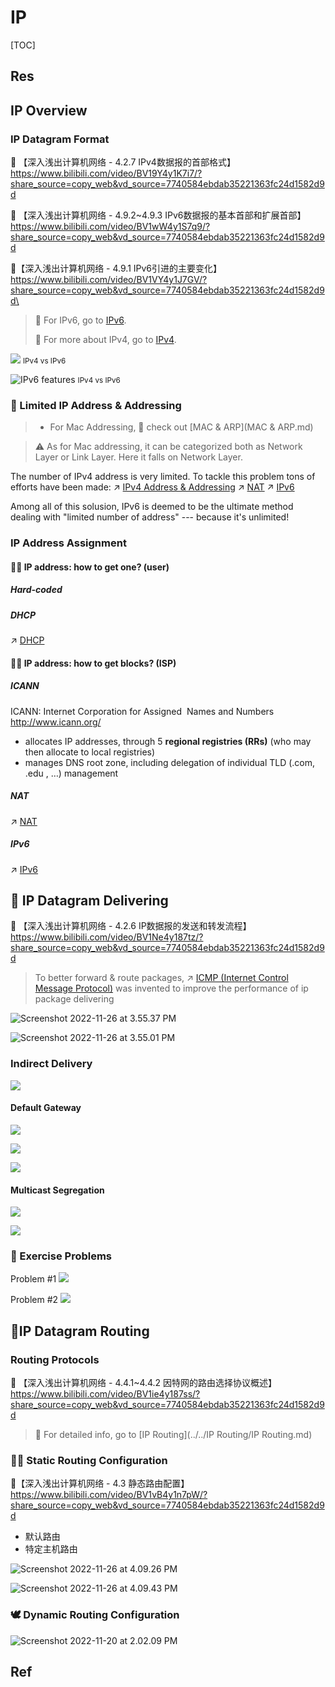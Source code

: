# IP

[TOC]



## Res


## IP Overview
### IP Datagram Format
🔗 【深入浅出计算机网络 - 4.2.7 IPv4数据报的首部格式】 https://www.bilibili.com/video/BV19Y4y1K7i7/?share_source=copy_web&vd_source=7740584ebdab35221363fc24d1582d9d

🔗 【深入浅出计算机网络 - 4.9.2~4.9.3 IPv6数据报的基本首部和扩展首部】 https://www.bilibili.com/video/BV1wW4y1S7q9/?share_source=copy_web&vd_source=7740584ebdab35221363fc24d1582d9d

🔗【深入浅出计算机网络 - 4.9.1 IPv6引进的主要变化】 https://www.bilibili.com/video/BV1VY4y1J7GV/?share_source=copy_web&vd_source=7740584ebdab35221363fc24d1582d9d\

> 🏃 For IPv6, go to [IPv6](IPv6/IPv6.md).
>
> 🏃 For more about IPv4, go to [IPv4](IPv4/IPv4.md).


![](../../../../../../../Assets/Pics/technologies_white_paper0900aecd8054d37d-03.jpg)
<small>IPv4 vs IPv6</small>


![IPv6 features](../../../../../../../Assets/Pics/image44.png)
<small>IPv4 vs IPv6</small>


### 🎰 Limited IP Address & Addressing

> - For Mac Addressing, 🙈 check out [MAC & ARP](MAC & ARP.md) 

> ⚠ As for Mac addressing, it can be categorized both as Network Layer or Link Layer. Here it falls on Network Layer.


The number of IPv4 address is very limited. To tackle this problem tons of efforts have been made:
↗ [IPv4 Address & Addressing](IPv4/IPv4%20Address%20&%20Addressing.md)
↗ [NAT](../MiddleBoxes/NAT/NAT.md)
↗ [IPv6](IPv6/IPv6.md)

Among all of this solusion, IPv6 is deemed to be the ultimate method dealing with "limited number of address" --- because it's unlimited!


### IP Address Assignment
#### 👐🏼 IP address: how to get one? (user)
##### Hard-coded


##### DHCP
↗ [DHCP](../../0x01%20Application%20Layer/Network%20Managements%20&%20Standards/DHCP.md)


#### 👐🏼 IP address: how to get blocks? (ISP)
##### ICANN
ICANN: Internet Corporation for Assigned  Names and Numbers http://www.icann.org/
- allocates IP addresses, through 5 **regional registries (RRs)** (who may then allocate to local registries)
- manages DNS root zone, including delegation of individual TLD (.com, .edu , …) management


##### NAT
↗ [NAT](../MiddleBoxes/NAT/NAT.md)

##### IPv6
↗ [IPv6](IPv6/IPv6.md)



## 🚚 IP Datagram Delivering
🔗 【深入浅出计算机网络 - 4.2.6 IP数据报的发送和转发流程】 https://www.bilibili.com/video/BV1Ne4y187tz/?share_source=copy_web&vd_source=7740584ebdab35221363fc24d1582d9d

> To better forward & route packages, ↗ [ICMP (Internet Control Message Protocol)](../🎮%20Control%20Plane%20(Routing%20&%20Managements)/IP%20Layer%20Network%20Management/ICMP%20(Internet%20Control%20Message%20Protocol)/ICMP%20(Internet%20Control%20Message%20Protocol).md) was invented to improve the performance of ip package delivering


![Screenshot 2022-11-26 at 3.55.37 PM](../../../../../../../Assets/Pics/Screenshot%202022-11-26%20at%203.55.37%20PM.png)


![Screenshot 2022-11-26 at 3.55.01 PM](../../../../../../../Assets/Pics/Screenshot%202022-11-26%20at%203.55.01%20PM.png)


### Indirect Delivery
![](../../../../../../Assets/Pics/Screenshot%202023-05-10%20at%2011.30.32%20AM.png)


#### Default Gateway
![](../../../../../../Assets/Pics/Screenshot%202023-05-10%20at%2011.32.14%20AM.png)

![](../../../../../../Assets/Pics/Screenshot%202023-05-10%20at%2011.33.33%20AM.png)

![](../../../../../../Assets/Pics/Screenshot%202023-05-10%20at%2011.37.35%20AM.png)


#### Multicast Segregation
![](../../../../../../Assets/Pics/Screenshot%202023-05-10%20at%2011.36.59%20AM.png)

![](../../../../../../Assets/Pics/Screenshot%202023-05-10%20at%2011.36.33%20AM.png)


### 🤔 Exercise Problems
Problem \#1
![](../../../../../../Assets/Pics/Screenshot%202023-05-10%20at%2011.39.11%20AM.png)


Problem \#2
![](../../../../../../Assets/Pics/Screenshot%202023-05-10%20at%2011.39.40%20AM.png)



## 🚏IP Datagram Routing
### Routing Protocols
🔗 【深入浅出计算机网络 - 4.4.1~4.4.2 因特网的路由选择协议概述】 https://www.bilibili.com/video/BV1ie4y187ss/?share_source=copy_web&vd_source=7740584ebdab35221363fc24d1582d9d

> 🏃 For detailed info, go to  [IP Routing](../../IP Routing/IP Routing.md) 


### 👷🏻 Static Routing Configuration
🔗【深入浅出计算机网络 - 4.3 静态路由配置】 https://www.bilibili.com/video/BV1vB4y1n7pW/?share_source=copy_web&vd_source=7740584ebdab35221363fc24d1582d9d

- 默认路由
- 特定主机路由


![Screenshot 2022-11-26 at 4.09.26 PM](../../../../../../../Assets/Pics/Screenshot%202022-11-26%20at%204.09.26%20PM.png)

![Screenshot 2022-11-26 at 4.09.43 PM](../../../../../../../Assets/Pics/Screenshot%202022-11-26%20at%204.09.43%20PM.png)



### 🕊️ Dynamic Routing Configuration

![Screenshot 2022-11-20 at 2.02.09 PM](../../../../../../../Assets/Pics/Screenshot%202022-11-20%20at%202.02.09%20PM.png)



## Ref
